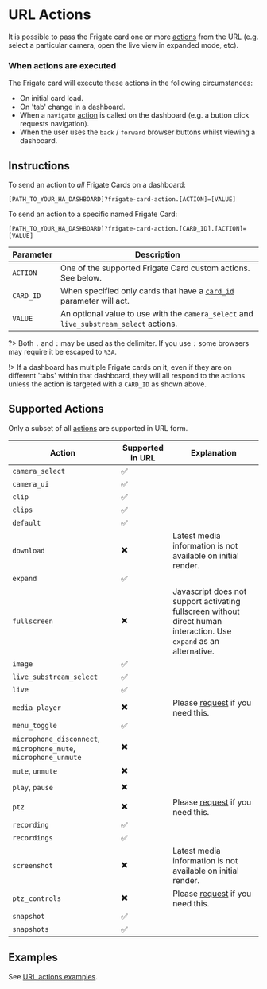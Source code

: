 # URL Actions

It is possible to pass the Frigate card one or more
[actions](../configuration/actions/README.md) from the URL (e.g. select a particular
camera, open the live view in expanded mode, etc).

### When actions are executed

The Frigate card will execute these actions in the following circumstances:

- On initial card load.
- On 'tab' change in a dashboard.
- When a `navigate` [action](https://www.home-assistant.io/dashboards/actions/)
  is called on the dashboard (e.g. a button click requests navigation).
- When the user uses the `back` / `forward` browser buttons whilst viewing a
  dashboard.

## Instructions

To send an action to _all_ Frigate Cards on a dashboard:

```
[PATH_TO_YOUR_HA_DASHBOARD]?frigate-card-action.[ACTION]=[VALUE]
```

To send an action to a specific named Frigate Card:

```
[PATH_TO_YOUR_HA_DASHBOARD]?frigate-card-action.[CARD_ID].[ACTION]=[VALUE]
```

| Parameter | Description                                                                                       |
| --------- | ------------------------------------------------------------------------------------------------- |
| `ACTION`  | One of the supported Frigate Card custom actions. See below.                                      |
| `CARD_ID` | When specified only cards that have a [`card_id`](../configuration/README.md) parameter will act. |
| `VALUE`   | An optional value to use with the `camera_select` and `live_substream_select` actions.            |

?> Both `.` and `:` may be used as the delimiter. If you use `:` some
browsers may require it be escaped to `%3A`.

!> If a dashboard has multiple Frigate cards on it, even if they are on
different 'tabs' within that dashboard, they will all respond to the actions
unless the action is targeted with a `CARD_ID` as shown above.

## Supported Actions

Only a subset of all [actions](../configuration/actions/README.md) are supported in URL form.

| Action                                                          | Supported in URL         | Explanation                                                                                                         |
| --------------------------------------------------------------- | ------------------------ | ------------------------------------------------------------------------------------------------------------------- |
| `camera_select`                                                 | :white_check_mark:       |                                                                                                                     |
| `camera_ui`                                                     | :white_check_mark:       |                                                                                                                     |
| `clip`                                                          | :white_check_mark:       |                                                                                                                     |
| `clips`                                                         | :white_check_mark:       |                                                                                                                     |
| `default`                                                       | :white_check_mark:       |                                                                                                                     |
| `download`                                                      | :heavy_multiplication_x: | Latest media information is not available on initial render.                                                        |
| `expand`                                                        | :white_check_mark:       |                                                                                                                     |
| `fullscreen`                                                    | :heavy_multiplication_x: | Javascript does not support activating fullscreen without direct human interaction. Use `expand` as an alternative. |
| `image`                                                         | :white_check_mark:       |                                                                                                                     |
| `live_substream_select`                                         | :white_check_mark:       |                                                                                                                     |
| `live`                                                          | :white_check_mark:       |                                                                                                                     |
| `media_player`                                                  | :heavy_multiplication_x: | Please [request](https://github.com/dermotduffy/frigate-hass-card/issues) if you need this.                         |
| `menu_toggle`                                                   | :white_check_mark:       |                                                                                                                     |
| `microphone_disconnect`, `microphone_mute`, `microphone_unmute` | :heavy_multiplication_x: |                                                                                                                     |
| `mute`, `unmute`                                                | :heavy_multiplication_x: |                                                                                                                     |
| `play`, `pause`                                                 | :heavy_multiplication_x: |                                                                                                                     |
| `ptz`                                                           | :heavy_multiplication_x: | Please [request](https://github.com/dermotduffy/frigate-hass-card/issues) if you need this.                         |
| `recording`                                                     | :white_check_mark:       |                                                                                                                     |
| `recordings`                                                    | :white_check_mark:       |                                                                                                                     |
| `screenshot`                                                    | :heavy_multiplication_x: | Latest media information is not available on initial render.                                                        |
| `ptz_controls`                                                  | :heavy_multiplication_x: | Please [request](https://github.com/dermotduffy/frigate-hass-card/issues) if you need this.                         |
| `snapshot`                                                      | :white_check_mark:       |                                                                                                                     |
| `snapshots`                                                     | :white_check_mark:       |                                                                                                                     |

## Examples

See [URL actions examples](../examples.md?id=url-actions).
